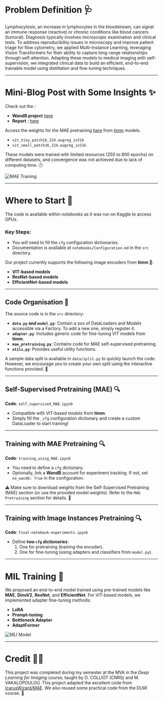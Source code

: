 # Problem Definition 🩺  
Lymphocytosis, an increase in lymphocytes in the bloodstream, can signal an immune response (reactive) or chronic conditions like blood cancers (tumoral). Diagnosis typically involves microscopic examination and clinical tests. To address reproducibility issues in microscopy and improve patient triage for flow cytometry, we applied Multi-Instance Learning, leveraging Vision Transformers for their ability to capture long-range relationships through self-attention. Adapting these models to medical imaging with self-supervision, we integrated clinical data to build an efficient, end-to-end trainable model using distillation and fine-tuning techniques.

---

# Mini-Blog Post with Some Insights ✨  
Check out the : 
- **WandB project** [here](https://api.wandb.ai/links/ii_timm/kpkpu224)
- **Report** : [here](https://drive.google.com/file/d/1Ewp0DFXEhgEjMmSIXJdOwpG5lwtnP4aQ/view)

Access the weights for the MAE pretraining [here](https://drive.google.com/drive/folders/13yrd36hwnCahIzXtedJdakCQZdADHxLd?usp=sharing) from [timm](https://huggingface.co/timm) models.

- `vit_tiny_patch16_224.augreg_in21k`
- `vit_small_patch16_224.augreg_in21k` 

These models were trained with limited resources (250 to 800 epochs) on different datasets, and convergence was not achieved due to lack of computing time. 🕒

![MAE Training](https://github.com/b-ptiste/dlmi/assets/75781257/be0b2723-9ea7-47dc-bc82-26bbad606202)

---

# Where to Start 🚀

The code is available within notebooks as it was run on Kaggle to access GPUs.  
### Key Steps:
- You will need to fill the `cfg` configuration dictionaries.
- Documentation is available at `notebooks/Configuration.md` in the `src` directory.

Our project currently supports the following image encoders from **timm** 🤗:
- **VIT-based models**  
- **ResNet-based models**  
- **EfficientNet-based models**  

---

## Code Organisation 📂

The source code is in the `src` directory:
- **`data.py` and `model.py`**: Contain a zoo of DataLoaders and Models accessible via a Factory. To add a new one, simply register it.
- **`adapter.py`**: Includes generic code for fine-tuning VIT models from **timm**.
- **`mae_pretraining.py`**: Contains code for MAE self-supervised pretraining.
- **`utils.py`**: Provides useful utility functions.

A sample data split is available in `data/split.py` to quickly launch the code. However, we encourage you to create your own split using the interactive functions provided. 🎨

---

## Self-Supervised Pretraining (MAE) 🔍

**Code**: `self_supervised_MAE.ipynb`  
- Compatible with VIT-based models from **timm**.  
- Simply fill the `_cfg` configuration dictionary and create a custom DataLoader to start training!

---

## Training with MAE Pretraining 🔍

**Code**: `training_using_MAE.ipynb`  
- You need to define a `cfg` dictionary.  
- Optionally, link a **WandB** account for experiment tracking. If not, set `no_wandb: True` in the configuration.

⚠️ Make sure to download weights from the Self-Supervised Pretraining (MAE) section (or use the provided model weights). Refer to the `MAE Pretraining` section for details. 🔗

---

## Training with Image Instances Pretraining 🔍

**Code**: `final-notebook-experiments.ipynb`  
- Define **two `cfg` dictionaries**:
  1. One for pretraining (training the encoder).  
  2. One for fine-tuning (using adapters and classifiers from `model.py`).  

---

# MIL Training 📝

We proposed an end-to-end model trained using pre-trained models like **MAE**, **DinoV2**, **ResNet**, and **EfficientNet**. For VIT-based models, we implemented adapter fine-tuning methods:  
- **LoRA**  
- **Prompt-tuning**  
- **Bottleneck Adapter**  
- **AdaptFormer**  

![MLI Model](https://github.com/b-ptiste/dlmi/assets/75781257/87914a15-3e35-40a0-8878-5e929ce117e8)

---

# Credit 🙌✨

This project was completed during my semester at the MVA in the *Deep Learning for Imaging* course, taught by O. COLLIOT (CNRS) and M. VAKALOPOULOU. 
This project adapted the excellent code from [IcarusWizard/MAE](https://github.com/IcarusWizard/MAE/tree/main). We also reused some practical code from the DLMI course. 👏
